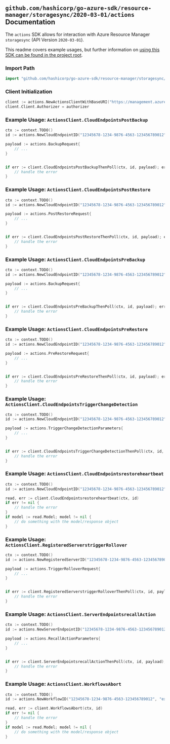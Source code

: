 
## `github.com/hashicorp/go-azure-sdk/resource-manager/storagesync/2020-03-01/actions` Documentation

The `actions` SDK allows for interaction with Azure Resource Manager `storagesync` (API Version `2020-03-01`).

This readme covers example usages, but further information on [using this SDK can be found in the project root](https://github.com/hashicorp/go-azure-sdk/tree/main/docs).

### Import Path

```go
import "github.com/hashicorp/go-azure-sdk/resource-manager/storagesync/2020-03-01/actions"
```


### Client Initialization

```go
client := actions.NewActionsClientWithBaseURI("https://management.azure.com")
client.Client.Authorizer = authorizer
```


### Example Usage: `ActionsClient.CloudEndpointsPostBackup`

```go
ctx := context.TODO()
id := actions.NewCloudEndpointID("12345678-1234-9876-4563-123456789012", "example-resource-group", "storageSyncServiceName", "syncGroupName", "cloudEndpointName")

payload := actions.BackupRequest{
	// ...
}


if err := client.CloudEndpointsPostBackupThenPoll(ctx, id, payload); err != nil {
	// handle the error
}
```


### Example Usage: `ActionsClient.CloudEndpointsPostRestore`

```go
ctx := context.TODO()
id := actions.NewCloudEndpointID("12345678-1234-9876-4563-123456789012", "example-resource-group", "storageSyncServiceName", "syncGroupName", "cloudEndpointName")

payload := actions.PostRestoreRequest{
	// ...
}


if err := client.CloudEndpointsPostRestoreThenPoll(ctx, id, payload); err != nil {
	// handle the error
}
```


### Example Usage: `ActionsClient.CloudEndpointsPreBackup`

```go
ctx := context.TODO()
id := actions.NewCloudEndpointID("12345678-1234-9876-4563-123456789012", "example-resource-group", "storageSyncServiceName", "syncGroupName", "cloudEndpointName")

payload := actions.BackupRequest{
	// ...
}


if err := client.CloudEndpointsPreBackupThenPoll(ctx, id, payload); err != nil {
	// handle the error
}
```


### Example Usage: `ActionsClient.CloudEndpointsPreRestore`

```go
ctx := context.TODO()
id := actions.NewCloudEndpointID("12345678-1234-9876-4563-123456789012", "example-resource-group", "storageSyncServiceName", "syncGroupName", "cloudEndpointName")

payload := actions.PreRestoreRequest{
	// ...
}


if err := client.CloudEndpointsPreRestoreThenPoll(ctx, id, payload); err != nil {
	// handle the error
}
```


### Example Usage: `ActionsClient.CloudEndpointsTriggerChangeDetection`

```go
ctx := context.TODO()
id := actions.NewCloudEndpointID("12345678-1234-9876-4563-123456789012", "example-resource-group", "storageSyncServiceName", "syncGroupName", "cloudEndpointName")

payload := actions.TriggerChangeDetectionParameters{
	// ...
}


if err := client.CloudEndpointsTriggerChangeDetectionThenPoll(ctx, id, payload); err != nil {
	// handle the error
}
```


### Example Usage: `ActionsClient.CloudEndpointsrestoreheartbeat`

```go
ctx := context.TODO()
id := actions.NewCloudEndpointID("12345678-1234-9876-4563-123456789012", "example-resource-group", "storageSyncServiceName", "syncGroupName", "cloudEndpointName")

read, err := client.CloudEndpointsrestoreheartbeat(ctx, id)
if err != nil {
	// handle the error
}
if model := read.Model; model != nil {
	// do something with the model/response object
}
```


### Example Usage: `ActionsClient.RegisteredServerstriggerRollover`

```go
ctx := context.TODO()
id := actions.NewRegisteredServerID("12345678-1234-9876-4563-123456789012", "example-resource-group", "storageSyncServiceName", "serverId")

payload := actions.TriggerRolloverRequest{
	// ...
}


if err := client.RegisteredServerstriggerRolloverThenPoll(ctx, id, payload); err != nil {
	// handle the error
}
```


### Example Usage: `ActionsClient.ServerEndpointsrecallAction`

```go
ctx := context.TODO()
id := actions.NewServerEndpointID("12345678-1234-9876-4563-123456789012", "example-resource-group", "storageSyncServiceName", "syncGroupName", "serverEndpointName")

payload := actions.RecallActionParameters{
	// ...
}


if err := client.ServerEndpointsrecallActionThenPoll(ctx, id, payload); err != nil {
	// handle the error
}
```


### Example Usage: `ActionsClient.WorkflowsAbort`

```go
ctx := context.TODO()
id := actions.NewWorkflowID("12345678-1234-9876-4563-123456789012", "example-resource-group", "storageSyncServiceName", "workflowId")

read, err := client.WorkflowsAbort(ctx, id)
if err != nil {
	// handle the error
}
if model := read.Model; model != nil {
	// do something with the model/response object
}
```
